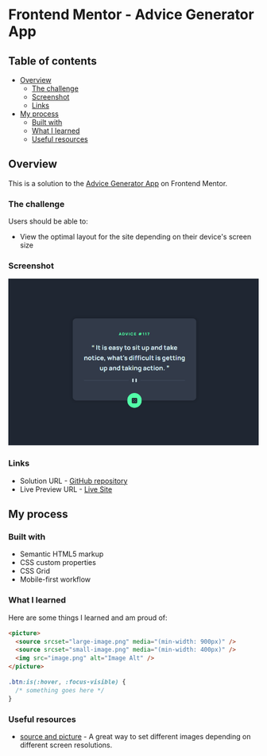 # Frontend Mentor - Advice Generator App

## Table of contents

- [Overview](#overview)
  - [The challenge](#the-challenge)
  - [Screenshot](#screenshot)
  - [Links](#links)
- [My process](#my-process)
  - [Built with](#built-with)
  - [What I learned](#what-i-learned)
  - [Useful resources](#useful-resources)

## Overview

This is a solution to the [Advice Generator App](https://www.frontendmentor.io/challenges/advice-generator-app-QdUG-13db) on Frontend Mentor.

### The challenge

Users should be able to:

- View the optimal layout for the site depending on their device's screen size

### Screenshot

![Advice Generator App](./assets/screenshots/screenshot.png)

### Links

- Solution URL -  [GitHub repository](https://github.com/dostonnabotov/frontendmentor/tree/main/advice-generator)
- Live Preview URL - [Live Site](https://dostonnabotov.github.io/frontendmentor/advice-generator/)

## My process

### Built with

- Semantic HTML5 markup
- CSS custom properties
- CSS Grid
- Mobile-first workflow

### What I learned

Here are some things I learned and am proud of:

```html
<picture>
  <source srcset="large-image.png" media="(min-width: 900px)" />
  <source srcset="small-image.png" media="(min-width: 400px)" />
  <img src="image.png" alt="Image Alt" />
</picture>
```

```css
.btn:is(:hover, :focus-visible) {
  /* something goes here */
}
```

### Useful resources

- [source and picture](https://developer.mozilla.org/en-US/docs/Web/HTML/Element/source) - A great way to set different images depending on different screen resolutions.
